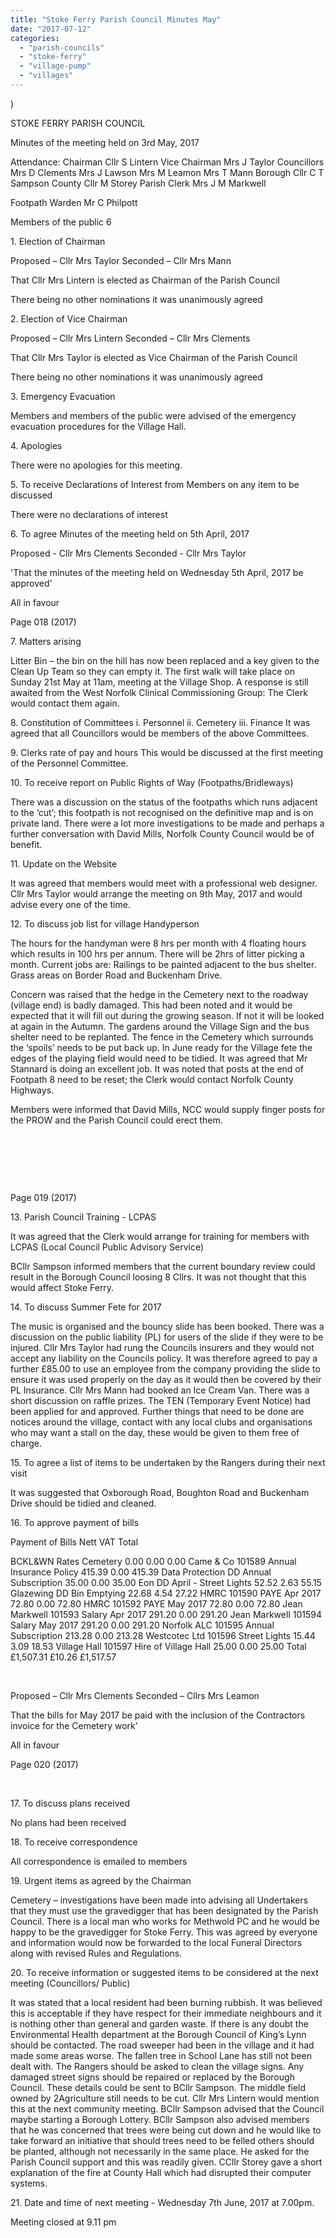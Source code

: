 ```yaml
---
title: "Stoke Ferry Parish Council Minutes May"
date: "2017-07-12"
categories: 
  - "parish-councils"
  - "stoke-ferry"
  - "village-pump"
  - "villages"
---
```


)

STOKE FERRY PARISH COUNCIL

Minutes of the meeting held on 3rd May, 2017

Attendance: Chairman Cllr S Lintern Vice Chairman Mrs J Taylor Councillors Mrs D Clements Mrs J Lawson Mrs M Leamon Mrs T Mann Borough Cllr C T Sampson County Cllr M Storey Parish Clerk Mrs J M Markwell

Footpath Warden Mr C Philpott

Members of the public 6

1\. Election of Chairman

Proposed – Cllr Mrs Taylor Seconded – Cllr Mrs Mann

That Cllr Mrs Lintern is elected as Chairman of the Parish Council

There being no other nominations it was unanimously agreed

2\. Election of Vice Chairman

Proposed – Cllr Mrs Lintern Seconded – Cllr Mrs Clements

That Cllr Mrs Taylor is elected as Vice Chairman of the Parish Council

There being no other nominations it was unanimously agreed

3\. Emergency Evacuation

Members and members of the public were advised of the emergency evacuation procedures for the Village Hall.

4\. Apologies

There were no apologies for this meeting.

5\. To receive Declarations of Interest from Members on any item to be discussed

There were no declarations of interest

6\. To agree Minutes of the meeting held on 5th April, 2017

Proposed - Cllr Mrs Clements Seconded - Cllr Mrs Taylor

'That the minutes of the meeting held on Wednesday 5th April, 2017 be approved'

All in favour

Page 018 (2017)

7\. Matters arising

Litter Bin – the bin on the hill has now been replaced and a key given to the Clean Up Team so they can empty it. The first walk will take place on Sunday 21st May at 11am, meeting at the Village Shop. A response is still awaited from the West Norfolk Clinical Commissioning Group: The Clerk would contact them again.

8\. Constitution of Committees i. Personnel ii. Cemetery iii. Finance It was agreed that all Councillors would be members of the above Committees.

9\. Clerks rate of pay and hours This would be discussed at the first meeting of the Personnel Committee.

10\. To receive report on Public Rights of Way (Footpaths/Bridleways)

There was a discussion on the status of the footpaths which runs adjacent to the ‘cut’; this footpath is not recognised on the definitive map and is on private land. There were a lot more investigations to be made and perhaps a further conversation with David Mills, Norfolk County Council would be of benefit.

11\. Update on the Website

It was agreed that members would meet with a professional web designer. Cllr Mrs Taylor would arrange the meeting on 9th May, 2017 and would advise every one of the time.

12\. To discuss job list for village Handyperson

The hours for the handyman were 8 hrs per month with 4 floating hours which results in 100 hrs per annum. There will be 2hrs of litter picking a month. Current jobs are: Railings to be painted adjacent to the bus shelter. Grass areas on Border Road and Buckenham Drive.

Concern was raised that the hedge in the Cemetery next to the roadway (village end) is badly damaged. This had been noted and it would be expected that it will fill out during the growing season. If not it will be looked at again in the Autumn. The gardens around the Village Sign and the bus shelter need to be replanted. The fence in the Cemetery which surrounds the ‘spoils’ needs to be put back up. In June ready for the Village fete the edges of the playing field would need to be tidied. It was agreed that Mr Stannard is doing an excellent job. It was noted that posts at the end of Footpath 8 need to be reset; the Clerk would contact Norfolk County Highways.

Members were informed that David Mills, NCC would supply finger posts for the PROW and the Parish Council could erect them.

 

 

 

Page 019 (2017)

13\. Parish Council Training - LCPAS

It was agreed that the Clerk would arrange for training for members with LCPAS (Local Council Public Advisory Service)

BCllr Sampson informed members that the current boundary review could result in the Borough Council loosing 8 Cllrs. It was not thought that this would affect Stoke Ferry.

14\. To discuss Summer Fete for 2017

The music is organised and the bouncy slide has been booked. There was a discussion on the public liability (PL) for users of the slide if they were to be injured. Cllr Mrs Taylor had rung the Councils insurers and they would not accept any liability on the Councils policy. It was therefore agreed to pay a further £85.00 to use an employee from the company providing the slide to ensure it was used properly on the day as it would then be covered by their PL Insurance. Cllr Mrs Mann had booked an Ice Cream Van. There was a short discussion on raffle prizes. The TEN (Temporary Event Notice) had been applied for and approved. Further things that need to be done are notices around the village, contact with any local clubs and organisations who may want a stall on the day, these would be given to them free of charge.

15\. To agree a list of items to be undertaken by the Rangers during their next visit

It was suggested that Oxborough Road, Boughton Road and Buckenham Drive should be tidied and cleaned.

16\. To approve payment of bills

Payment of Bills Nett VAT Total

BCKL&WN Rates Cemetery 0.00 0.00 0.00 Came & Co 101589 Annual Insurance Policy 415.39 0.00 415.39 Data Protection DD Annual Subscription 35.00 0.00 35.00 Eon DD April - Street Lights 52.52 2.63 55.15 Glazewing DD Bin Emptying 22.68 4.54 27.22 HMRC 101590 PAYE Apr 2017 72.80 0.00 72.80 HMRC 101592 PAYE May 2017 72.80 0.00 72.80 Jean Markwell 101593 Salary Apr 2017 291.20 0.00 291.20 Jean Markwell 101594 Salary May 2017 291.20 0.00 291.20 Norfolk ALC 101595 Annual Subscription 213.28 0.00 213.28 Westcotec Ltd 101596 Street Lights 15.44 3.09 18.53 Village Hall 101597 Hire of Village Hall 25.00 0.00 25.00 Total £1,507.31 £10.26 £1,517.57

 

Proposed – Cllr Mrs Clements Seconded – Cllrs Mrs Leamon

That the bills for May 2017 be paid with the inclusion of the Contractors invoice for the Cemetery work’

All in favour

Page 020 (2017)

 

17\. To discuss plans received

No plans had been received

18\. To receive correspondence

All correspondence is emailed to members

19\. Urgent items as agreed by the Chairman

Cemetery – investigations have been made into advising all Undertakers that they must use the gravedigger that has been designated by the Parish Council. There is a local man who works for Methwold PC and he would be happy to be the gravedigger for Stoke Ferry. This was agreed by everyone and information would now be forwarded to the local Funeral Directors along with revised Rules and Regulations.

20\. To receive information or suggested items to be considered at the next meeting (Councillors/ Public)

It was stated that a local resident had been burning rubbish. It was believed this is acceptable if they have respect for their immediate neighbours and it is nothing other than general and garden waste. If there is any doubt the Environmental Health department at the Borough Council of King’s Lynn should be contacted. The road sweeper had been in the village and it had made some areas worse. The fallen tree in School Lane has still not been dealt with. The Rangers should be asked to clean the village signs. Any damaged street signs should be repaired or replaced by the Borough Council. These details could be sent to BCllr Sampson. The middle field owned by 2Agriculture still needs to be cut. Cllr Mrs Lintern would mention this at the next community meeting. BCllr Sampson advised that the Council maybe starting a Borough Lottery. BCllr Sampson also advised members that he was concerned that trees were being cut down and he would like to take forward an initiative that should trees need to be felled others should be planted, although not necessarily in the same place. He asked for the Parish Council support and this was readily given. CCllr Storey gave a short explanation of the fire at County Hall which had disrupted their computer systems.

21\. Date and time of next meeting - Wednesday 7th June, 2017 at 7.00pm.

Meeting closed at 9.11 pm
